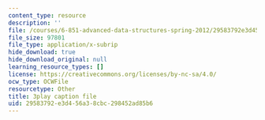 ```yaml
---
content_type: resource
description: ''
file: /courses/6-851-advanced-data-structures-spring-2012/29583792e3d456a38cbc298452ad85b6_Yarwp7TNTL4.vtt
file_size: 97801
file_type: application/x-subrip
hide_download: true
hide_download_original: null
learning_resource_types: []
license: https://creativecommons.org/licenses/by-nc-sa/4.0/
ocw_type: OCWFile
resourcetype: Other
title: 3play caption file
uid: 29583792-e3d4-56a3-8cbc-298452ad85b6
---
```

